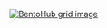 [![BentoHub grid image](https://cloud.appwrite.io/v1/storage/buckets/667d390e003b1971a8be/files/66a67d330019b5dddca8/preview?project=667d35ca0017fb21fc6c)](https://bentohub.netlify.app/)
